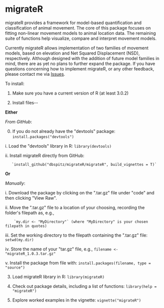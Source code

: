 # migrateR

migrateR provides a framework for model-based quantification and classification of animal movement. 
The core of this package focuses on fitting non-linear movement models to animal location data. 
The remaining suite of functions help visualize, compare and interpret movement models.


Currently migrateR allows implementation of two families of movement models, based on elevation and Net Squared Displacement (NSD), respectively.
Although designed with the addition of future model families in mind, there are as yet no plans to further expand the package.
If you have questions concerning how to implement migrateR, or any other feedback, please contact me via [Issues](https://github.com/dbspitz/migrateR/issues).
  
    
To install:

1. Make sure you have a current version of R (at least 3.0.2)

2. Install files--

  **Either**

  *From GitHub*:
  
  0. If you do not already have the "devtools" package: `install.packages("devtools")`
  
  i. Load the "devtools" library in R: `library(devtools)`

  ii. Install migrateR directly from GitHub:
  
       `install_github("dbspitz/migrateR/migrateR", build_vignettes = T)`
  
  
  **Or**
  
  *Manually*:
  
  i. Download the package by clicking on the ".tar.gz" file under "code" and then clicking "View Raw".
    
  ii. Move the ".tar.gz" file to a location of your choosing, recording the folder's filepath as, e.g., 
    
        `my.dir <- "MyDirectory"` (where "MyDirectory" is your chosen filepath in quotes) 
    
  iii. Set the working directory to the filepath containing the ".tar.gz" file: `setwd(my.dir)`
    
  iv. Store the name of your "tar.gz" file, e.g., `filename <- "migrateR_1.0.3.tar.gz"`
    
  v. Install the package from file with: `install.packages(filename, type = "source")`
    

3. Load migrateR library in R: `library(migrateR)`

4. Check out package details, including a list of functions: `library(help = "migrateR")`

5. Explore worked examples in the vignette: `vignette("migrateR")`

